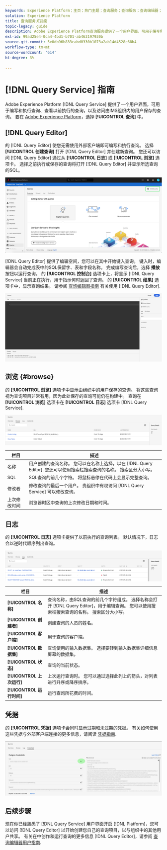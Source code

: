 ```yaml
---
keywords: Experience Platform；主页；热门主题；查询服务；查询服务；查询编辑器；查询编辑器；查询编辑器；查询编辑器；
solution: Experience Platform
title: 查询服务UI指南
topic-legacy: guide
description: Adobe Experience Platform查询服务提供了一个用户界面，可用于编写和执行查询、查看以前执行的查询，以及访问由IMS组织内的用户保存的查询。
exl-id: 99ad25e4-0ca4-4bd1-b701-ab463197930b
source-git-commit: 5e0db96b833cabd0330b1073a2ab14d4528c68b4
workflow-type: tm+mt
source-wordcount: '614'
ht-degree: 3%

---
```


# [!DNL Query Service] 指南

Adobe Experience Platform [!DNL Query Service] 提供了一个用户界面，可用于编写和执行查询、查看以前执行的查询，以及访问由IMS组织内的用户保存的查询。 要在 [Adobe Experience Platform](https://platform.adobe.com)，选择 **[!UICONTROL 查询]** 中。

## [!DNL Query Editor]

的 [!DNL Query Editor] 使您无需使用外部客户端即可编写和执行查询。 选择 **[!UICONTROL 创建查询]** 打开 [!DNL Query Editor] 并创建新查询。 您还可以访问 [!DNL Query Editor] 通过从 **[!UICONTROL 日志]** 或 **[!UICONTROL 浏览]** 选项卡。 选择之前执行或保存的查询将打开 [!DNL Query Editor] 并显示所选查询的SQL。

![图像](../images/ui/overview/overview.png)

[!DNL Query Editor] 提供了编辑空间，您可以在其中开始键入查询。 键入时，编辑器会自动完成表中的SQL保留字、表和字段名称。 完成编写查询后，选择 **播放** 按钮以运行查询。 的 **[!UICONTROL 控制台]** 选项卡上，将显示 [!DNL Query Service] 当前正在执行，用于指示何时返回了查询。 的 **[!UICONTROL 结果]** 选项卡中，显示查询结果。 请参阅 [查询编辑器指南](./user-guide.md) 有关使用 [!DNL Query Editor].

![图像](../images/ui/overview/query-editor.png)

## 浏览 {#browse}

的 **[!UICONTROL 浏览]** 选项卡中显示由组织中的用户保存的查询。 将这些查询视为查询项目非常有用，因为此处保存的查询可能仍在构建中。 查询在 **[!UICONTROL 浏览]** 选项卡在 **[!UICONTROL 日志]** 选项卡 [!DNL Query Service].

![图像](../images/ui/overview/browse.png)

| 栏目 | 描述 |
| --- | --- |
| 名称 | 用户创建的查询名称。 您可以在名称上选择，以在 [!DNL Query Editor]. 您还可以使用搜索栏搜索查询的名称。 搜索区分大小写。 |
| SQL | SQL查询的前几个字符。 将鼠标悬停在代码上会显示完整查询。 |
| 修改者 | 修改查询的最后一个用户。 贵组织中有权访问 [!DNL Query Service] 可以修改查询。 |
| 上次修改时间 | 浏览器时区中查询的上次修改日期和时间。 |

## 日志

的 **[!UICONTROL 日志]** 选项卡提供了以前执行的查询列表。 默认情况下，日志会以逆时代顺序列出查询。

![图像](../images/ui/overview/log.png)

| 栏目 | 描述 |
| --- | --- |
| **[!UICONTROL 名称]** | 查询名称，由SQL查询的前几个字符组成。 选择名称会打开 [!DNL Query Editor]，用于编辑查询。 您可以使用搜索栏搜索查询的名称。 搜索区分大小写。 |
| **[!UICONTROL 创建者]** | 创建查询的人员的姓名。 |
| **[!UICONTROL 客户端]** | 用于查询的客户端。 |
| **[!UICONTROL 数据集]** | 查询使用的输入数据集。 选择要转到输入数据集详细信息屏幕的数据集。 |
| **[!UICONTROL 状态]** | 查询的当前状态。 |
| **[!UICONTROL 上次运行]** | 上次运行查询时。 您可以通过选择此列上的箭头，对列表进行升序或降序排序。 |
| **[!UICONTROL 运行时间]** | 运行查询所花费的时间。 |

## 凭据

的 **[!UICONTROL 凭据]** 选项卡会同时显示过期和未过期的凭据。 有关如何使用这些凭据与外部客户端连接的更多信息，请阅读 [凭据指南](../clients/overview.md).

![图像](../images/ui/overview/credentials.png)

## 后续步骤

现在你已经熟悉了 [!DNL Query Service] 用户界面开启 [!DNL Platform]，您可以访问 [!DNL Query Editor] 以开始创建您自己的查询项目，以与组织中的其他用户共享。 有关在中创作和运行查询的更多信息 [!DNL Query Editor]，请参阅 [查询编辑器用户指南](./user-guide.md).